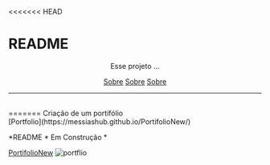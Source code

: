 <<<<<<< HEAD
# README

<p align="center">Esse projeto ...</p>

<p align="center">
 <a href="#sobre">Sobre</a>
 <a href="#Tecnologias">Sobre</a>
 <a href="#autor">Sobre</a>
</p>

---
<br>
=======
Criação de um portifólio <br>
[Portfolio](https://messiashub.github.io/PortifolioNew/)

<p>*README * Em Construção * </p>

<a href="https://messiashub.github.io/PortifolioNew/" target="_blank" rel="noopener noreferrer">PortifolioNew</a>
![portflio](https://user-images.githubusercontent.com/71287461/133514475-34b19ff0-4159-4a72-9b18-3e1168e22a6b.png)
